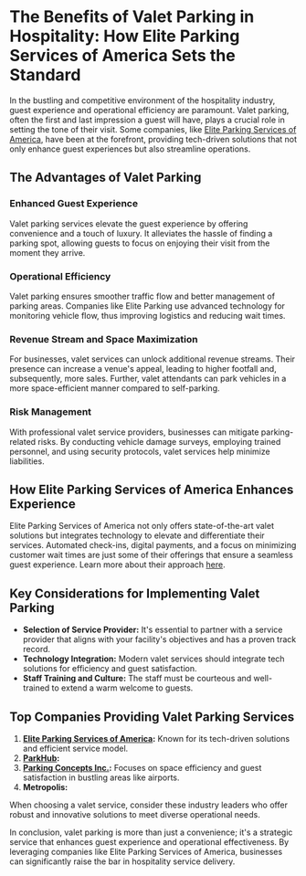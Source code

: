 # The Benefits of Valet Parking in Hospitality: How Elite Parking Services of America Sets the Standard

In the bustling and competitive environment of the hospitality industry, guest experience and operational efficiency are paramount. Valet parking, often the first and last impression a guest will have, plays a crucial role in setting the tone of their visit. Some companies, like [Elite Parking Services of America](/dir/elite_parking_services_of_america), have been at the forefront, providing tech-driven solutions that not only enhance guest experiences but also streamline operations.

## The Advantages of Valet Parking

### Enhanced Guest Experience

Valet parking services elevate the guest experience by offering convenience and a touch of luxury. It alleviates the hassle of finding a parking spot, allowing guests to focus on enjoying their visit from the moment they arrive.

### Operational Efficiency

Valet parking ensures smoother traffic flow and better management of parking areas. Companies like Elite Parking use advanced technology for monitoring vehicle flow, thus improving logistics and reducing wait times.

### Revenue Stream and Space Maximization

For businesses, valet services can unlock additional revenue streams. Their presence can increase a venue's appeal, leading to higher footfall and, subsequently, more sales. Further, valet attendants can park vehicles in a more space-efficient manner compared to self-parking.

### Risk Management

With professional valet service providers, businesses can mitigate parking-related risks. By conducting vehicle damage surveys, employing trained personnel, and using security protocols, valet services help minimize liabilities.

## How Elite Parking Services of America Enhances Experience

Elite Parking Services of America not only offers state-of-the-art valet solutions but integrates technology to elevate and differentiate their services. Automated check-ins, digital payments, and a focus on minimizing customer wait times are just some of their offerings that ensure a seamless guest experience. Learn more about their approach [here](/dir/elite_parking_services_of_america).

## Key Considerations for Implementing Valet Parking

- **Selection of Service Provider:** It's essential to partner with a service provider that aligns with your facility's objectives and has a proven track record.
- **Technology Integration:** Modern valet services should integrate tech solutions for efficiency and guest satisfaction.
- **Staff Training and Culture:** The staff must be courteous and well-trained to extend a warm welcome to guests.

## Top Companies Providing Valet Parking Services

1. **[Elite Parking Services of America](/dir/elite_parking_services_of_america):** Known for its tech-driven solutions and efficient service model.
2. **[ParkHub](/dir/parkhub):**
3. **[Parking Concepts Inc.](/dir/parking_concepts_inc):** Focuses on space efficiency and guest satisfaction in bustling areas like airports.
4. **Metropolis:**

When choosing a valet service, consider these industry leaders who offer robust and innovative solutions to meet diverse operational needs.

In conclusion, valet parking is more than just a convenience; it's a strategic service that enhances guest experience and operational effectiveness. By leveraging companies like Elite Parking Services of America, businesses can significantly raise the bar in hospitality service delivery.